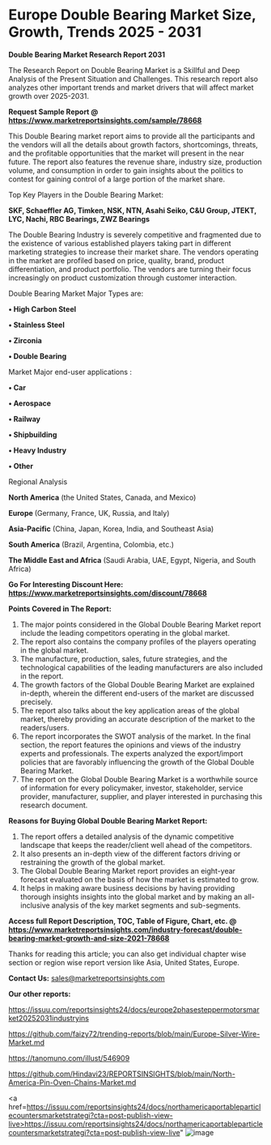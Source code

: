 # Europe Double Bearing Market Size, Growth, Trends 2025 - 2031

<strong>Double Bearing Market Research Report 2031</strong>

The Research Report on Double Bearing Market is a Skillful and Deep Analysis of the Present Situation and Challenges. This research report also analyzes other important trends and market drivers that will affect market growth over 2025-2031.

<strong>Request Sample Report @ <a href=https://www.marketreportsinsights.com/sample/78668>https://www.marketreportsinsights.com/sample/78668</a></strong>

This Double Bearing market report aims to provide all the participants and the vendors will all the details about growth factors, shortcomings, threats, and the profitable opportunities that the market will present in the near future. The report also features the revenue share, industry size, production volume, and consumption in order to gain insights about the politics to contest for gaining control of a large portion of the market share.

Top Key Players in the Double Bearing Market:

<strong>SKF, Schaeffler AG, Timken, NSK, NTN, Asahi Seiko, C&U Group, JTEKT, LYC, Nachi, RBC Bearings, ZWZ Bearings</strong>

The Double Bearing Industry is severely competitive and fragmented due to the existence of various established players taking part in different marketing strategies to increase their market share. The vendors operating in the market are profiled based on price, quality, brand, product differentiation, and product portfolio. The vendors are turning their focus increasingly on product customization through customer interaction.

Double Bearing Market Major Types are:

<strong>• High Carbon Steel

• Stainless Steel

• Zirconia

• Double Bearing</strong>

Market Major end-user applications :

<strong>• Car

• Aerospace

• Railway

• Shipbuilding

• Heavy Industry

• Other</strong>

Regional Analysis

</u><strong><b>North America</b></strong> (the United States, Canada, and Mexico)

<strong><b>Europe </b></strong>(Germany, France, UK, Russia, and Italy)

<strong><b>Asia-Pacific</b></strong> (China, Japan, Korea, India, and Southeast Asia)

<strong><b>South America</b></strong> (Brazil, Argentina, Colombia, etc.)

<strong><b>The Middle East and Africa</b></strong> (Saudi Arabia, UAE, Egypt, Nigeria, and South Africa)

<strong>Go For Interesting Discount Here: <a href=https://www.marketreportsinsights.com/discount/78668>https://www.marketreportsinsights.com/discount/78668</a></strong>

<strong>Points Covered in The Report:</strong>
<ol>
  <li>The major points considered in the Global Double Bearing Market report include the leading competitors operating in the global market.</li>
  <li>The report also contains the company profiles of the players operating in the global market.</li>
  <li>The manufacture, production, sales, future strategies, and the technological capabilities of the leading manufacturers are also included in the report.</li>
  <li>The growth factors of the Global Double Bearing Market are explained in-depth, wherein the different end-users of the market are discussed precisely.</li>
  <li>The report also talks about the key application areas of the global market, thereby providing an accurate description of the market to the readers/users.</li>
  <li>The report incorporates the SWOT analysis of the market. In the final section, the report features the opinions and views of the industry experts and professionals. The experts analyzed the export/import policies that are favorably influencing the growth of the Global Double Bearing Market.</li>
  <li>The report on the Global Double Bearing Market is a worthwhile source of information for every policymaker, investor, stakeholder, service provider, manufacturer, supplier, and player interested in purchasing this research document.</li>
</ol>
<strong>Reasons for Buying Global Double Bearing Market Report:</strong>

<ol>
  <li>The report offers a detailed analysis of the dynamic competitive landscape that keeps the reader/client well ahead of the competitors.</li>
  <li>It also presents an in-depth view of the different factors driving or restraining the growth of the global market.</li>
  <li>The Global Double Bearing Market report provides an eight-year forecast evaluated on the basis of how the market is estimated to grow.</li>
  <li>It helps in making aware business decisions by having providing thorough insights insights into the global market and by making an all-inclusive analysis of the key market segments and sub-segments.</li>
</ol>
<strong>Access full Report Description, TOC, Table of Figure, Chart, etc. @ <a href=https://www.marketreportsinsights.com/industry-forecast/double-bearing-market-growth-and-size-2021-78668>https://www.marketreportsinsights.com/industry-forecast/double-bearing-market-growth-and-size-2021-78668</a></strong>


Thanks for reading this article; you can also get individual chapter wise section or region wise report version like Asia, United States, Europe.

<strong>Contact Us:</strong>
sales@marketreportsinsights.com

<strong>Our other reports:</strong>

<a href=https://issuu.com/reportsinsights24/docs/europe2phasesteppermotorsmarket20252031industryins>https://issuu.com/reportsinsights24/docs/europe2phasesteppermotorsmarket20252031industryins</a>

<a href=https://github.com/faizy72/trending-reports/blob/main/Europe-Silver-Wire-Market.md>https://github.com/faizy72/trending-reports/blob/main/Europe-Silver-Wire-Market.md</a>

<a href=https://tanomuno.com/illust/546909>https://tanomuno.com/illust/546909</a>

<a href=https://github.com/Hindavi23/REPORTSINSIGHTS/blob/main/North-America-Pin-Oven-Chains-Market.md>https://github.com/Hindavi23/REPORTSINSIGHTS/blob/main/North-America-Pin-Oven-Chains-Market.md</a>

<a href=https://issuu.com/reportsinsights24/docs/northamericaportableparticlecountersmarketstrategi?cta=post-publish-view-live>https://issuu.com/reportsinsights24/docs/northamericaportableparticlecountersmarketstrategi?cta=post-publish-view-live</a>"
![image](https://github.com/user-attachments/assets/1d7eb40e-e012-4336-9998-6e59f8674e19)
